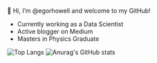 👋 Hi, I’m @egorhowell and welcome to my GitHub!

- Currently working as a Data Scientist
- Active blogger on Medium
- Masters in Physics Graduate

 ![Top Langs](https://github-readme-stats.vercel.app/api/top-langs/?username=egorhowell&layout=compact&card_width=300&theme=graywhite)
 ![Anurag's GitHub stats](https://github-readme-stats.vercel.app/api?username=egorhowell&show_icons=true&theme=default&hide=contribs)
